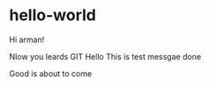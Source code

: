 # hello-world
Hi arman!


NIow you leards GIT
Hello This is test messgae done

Good is about to come

